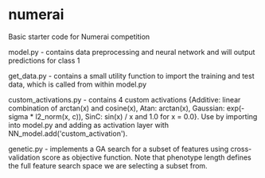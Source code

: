 # numerai
Basic starter code for Numerai competition

model.py - contains data preprocessing and neural network and will output predictions for class 1

get_data.py - contains a small utility function to import the training and test data, which is called from within model.py

custom_activations.py - contains 4 custom activations {Additive: linear combination of arctan(x) and cosine(x), Atan: arctan(x), Gaussian: exp(-sigma * l2_norm(x, c)), SinC: sin(x) / x and 1.0 for x = 0.0}. Use by importing into model.py and adding as activation layer with NN_model.add('custom_activation').

genetic.py - implements a GA search for a subset of features using cross-validation score as objective function. Note that phenotype length defines the full feature search space we are selecting a subset from.

